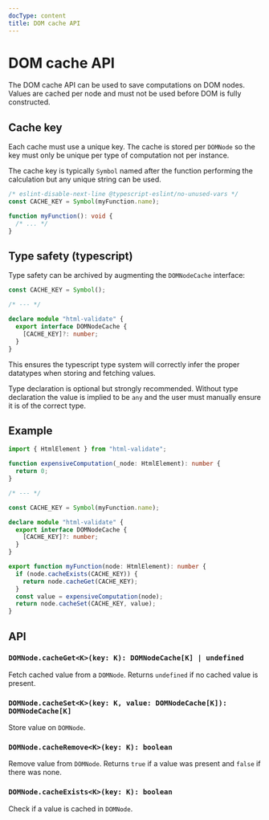```yaml
---
docType: content
title: DOM cache API
---
```


# DOM cache API

The DOM cache API can be used to save computations on DOM nodes.
Values are cached per node and must not be used before DOM is fully constructed.

## Cache key

Each cache must use a unique key.
The cache is stored per `DOMNode` so the key must only be unique per type of computation not per instance.

The cache key is typically `Symbol` named after the function performing the calculation but any unique string can be used.

```ts
/* eslint-disable-next-line @typescript-eslint/no-unused-vars */
const CACHE_KEY = Symbol(myFunction.name);

function myFunction(): void {
  /* ... */
}
```

## Type safety (typescript)

Type safety can be archived by augmenting the `DOMNodeCache` interface:

```ts
const CACHE_KEY = Symbol();

/* --- */

declare module "html-validate" {
  export interface DOMNodeCache {
    [CACHE_KEY]?: number;
  }
}
```

This ensures the typescript type system will correctly infer the proper datatypes when storing and fetching values.

Type declaration is optional but strongly recommended.
Without type declaration the value is implied to be `any` and the user must manually ensure it is of the correct type.

## Example

```ts
import { HtmlElement } from "html-validate";

function expensiveComputation(_node: HtmlElement): number {
  return 0;
}

/* --- */

const CACHE_KEY = Symbol(myFunction.name);

declare module "html-validate" {
  export interface DOMNodeCache {
    [CACHE_KEY]?: number;
  }
}

export function myFunction(node: HtmlElement): number {
  if (node.cacheExists(CACHE_KEY)) {
    return node.cacheGet(CACHE_KEY);
  }
  const value = expensiveComputation(node);
  return node.cacheSet(CACHE_KEY, value);
}
```

## API

### `DOMNode.cacheGet<K>(key: K): DOMNodeCache[K] | undefined`

Fetch cached value from a `DOMNode`.
Returns `undefined` if no cached value is present.

### `DOMNode.cacheSet<K>(key: K, value: DOMNodeCache[K]): DOMNodeCache[K]`

Store value on `DOMNode`.

### `DOMNode.cacheRemove<K>(key: K): boolean`

Remove value from `DOMNode`.
Returns `true` if a value was present and `false` if there was none.

### `DOMNode.cacheExists<K>(key: K): boolean`

Check if a value is cached in `DOMNode`.
